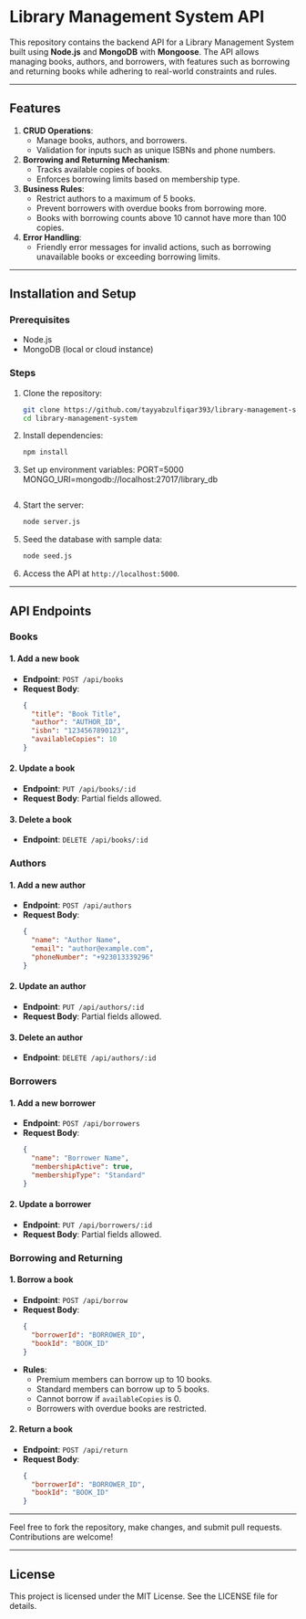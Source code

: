 # Library Management System API

This repository contains the backend API for a Library Management System built using **Node.js** and **MongoDB** with **Mongoose**. The API allows managing books, authors, and borrowers, with features such as borrowing and returning books while adhering to real-world constraints and rules.

---

## Features

1. **CRUD Operations**:
   - Manage books, authors, and borrowers.
   - Validation for inputs such as unique ISBNs and phone numbers.
2. **Borrowing and Returning Mechanism**:
   - Tracks available copies of books.
   - Enforces borrowing limits based on membership type.
3. **Business Rules**:
   - Restrict authors to a maximum of 5 books.
   - Prevent borrowers with overdue books from borrowing more.
   - Books with borrowing counts above 10 cannot have more than 100 copies.
4. **Error Handling**:
   - Friendly error messages for invalid actions, such as borrowing unavailable books or exceeding borrowing limits.

---

## Installation and Setup

### Prerequisites
- Node.js
- MongoDB (local or cloud instance)

### Steps
1. Clone the repository:
   ```bash
   git clone https://github.com/tayyabzulfiqar393/library-management-system.git
   cd library-management-system
   ```

2. Install dependencies:
   ```bash
   npm install
   ```

3. Set up environment variables:
   PORT=5000
   MONGO_URI=mongodb://localhost:27017/library_db
   ```

4. Start the server:
   ```bash
   node server.js
   ```

5. Seed the database with sample data:
   ```bash
   node seed.js
   ```

6. Access the API at `http://localhost:5000`.

---

## API Endpoints

### **Books**

#### 1. Add a new book
- **Endpoint**: `POST /api/books`
- **Request Body**:
  ```json
  {
    "title": "Book Title",
    "author": "AUTHOR_ID",
    "isbn": "1234567890123",
    "availableCopies": 10
  }
  ```

#### 2. Update a book
- **Endpoint**: `PUT /api/books/:id`
- **Request Body**: Partial fields allowed.

#### 3. Delete a book
- **Endpoint**: `DELETE /api/books/:id`

### **Authors**


#### 1. Add a new author
- **Endpoint**: `POST /api/authors`
- **Request Body**:
  ```json
  {
    "name": "Author Name",
    "email": "author@example.com",
    "phoneNumber": "+923013339296"
  }
  ```

#### 2. Update an author
- **Endpoint**: `PUT /api/authors/:id`
- **Request Body**: Partial fields allowed.

#### 3. Delete an author
- **Endpoint**: `DELETE /api/authors/:id`

### **Borrowers**

#### 1. Add a new borrower
- **Endpoint**: `POST /api/borrowers`
- **Request Body**:
  ```json
  {
    "name": "Borrower Name",
    "membershipActive": true,
    "membershipType": "Standard"
  }
  ```

#### 2. Update a borrower
- **Endpoint**: `PUT /api/borrowers/:id`
- **Request Body**: Partial fields allowed.

### **Borrowing and Returning**

#### 1. Borrow a book
- **Endpoint**: `POST /api/borrow`
- **Request Body**:
  ```json
  {
    "borrowerId": "BORROWER_ID",
    "bookId": "BOOK_ID"
  }
  ```
- **Rules**:
  - Premium members can borrow up to 10 books.
  - Standard members can borrow up to 5 books.
  - Cannot borrow if `availableCopies` is 0.
  - Borrowers with overdue books are restricted.

#### 2. Return a book
- **Endpoint**: `POST /api/return`
- **Request Body**:
  ```json
  {
    "borrowerId": "BORROWER_ID",
    "bookId": "BOOK_ID"
  }
  ```

---
Feel free to fork the repository, make changes, and submit pull requests. Contributions are welcome!

---

## License
This project is licensed under the MIT License. See the LICENSE file for details.

